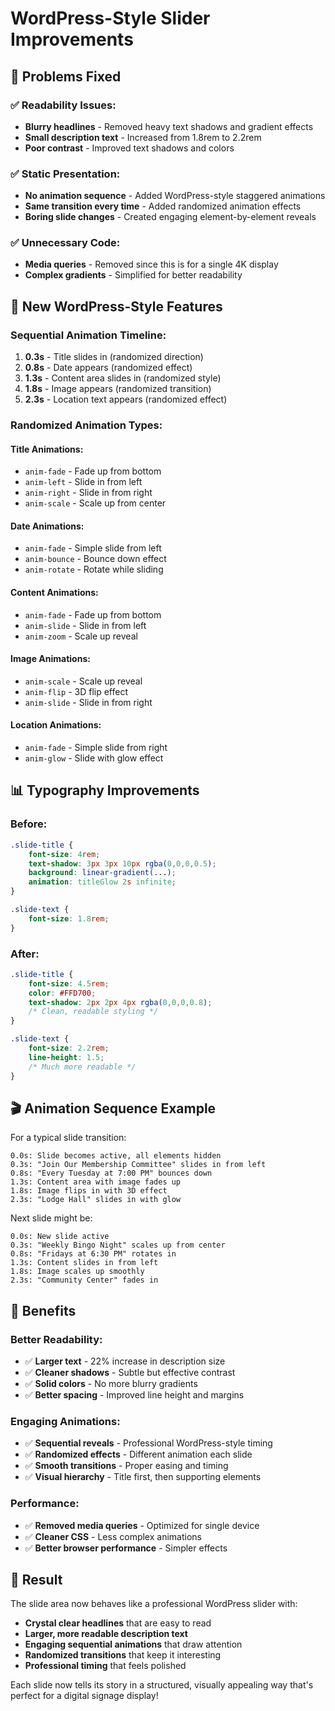 # WordPress-Style Slider Improvements

## 🎯 **Problems Fixed**

### ✅ **Readability Issues:**
- **Blurry headlines** - Removed heavy text shadows and gradient effects
- **Small description text** - Increased from 1.8rem to 2.2rem
- **Poor contrast** - Improved text shadows and colors

### ✅ **Static Presentation:**
- **No animation sequence** - Added WordPress-style staggered animations
- **Same transition every time** - Added randomized animation effects
- **Boring slide changes** - Created engaging element-by-element reveals

### ✅ **Unnecessary Code:**
- **Media queries** - Removed since this is for a single 4K display
- **Complex gradients** - Simplified for better readability

## 🎨 **New WordPress-Style Features**

### **Sequential Animation Timeline:**
1. **0.3s** - Title slides in (randomized direction)
2. **0.8s** - Date appears (randomized effect)
3. **1.3s** - Content area slides in (randomized style)
4. **1.8s** - Image appears (randomized transition)
5. **2.3s** - Location text appears (randomized effect)

### **Randomized Animation Types:**

#### **Title Animations:**
- `anim-fade` - Fade up from bottom
- `anim-left` - Slide in from left
- `anim-right` - Slide in from right  
- `anim-scale` - Scale up from center

#### **Date Animations:**
- `anim-fade` - Simple slide from left
- `anim-bounce` - Bounce down effect
- `anim-rotate` - Rotate while sliding

#### **Content Animations:**
- `anim-fade` - Fade up from bottom
- `anim-slide` - Slide in from left
- `anim-zoom` - Scale up reveal

#### **Image Animations:**
- `anim-scale` - Scale up reveal
- `anim-flip` - 3D flip effect
- `anim-slide` - Slide in from right

#### **Location Animations:**
- `anim-fade` - Simple slide from right
- `anim-glow` - Slide with glow effect

## 📊 **Typography Improvements**

### **Before:**
```css
.slide-title {
    font-size: 4rem;
    text-shadow: 3px 3px 10px rgba(0,0,0,0.5);
    background: linear-gradient(...);
    animation: titleGlow 2s infinite;
}

.slide-text {
    font-size: 1.8rem;
}
```

### **After:**
```css
.slide-title {
    font-size: 4.5rem;
    color: #FFD700;
    text-shadow: 2px 2px 4px rgba(0,0,0,0.8);
    /* Clean, readable styling */
}

.slide-text {
    font-size: 2.2rem;
    line-height: 1.5;
    /* Much more readable */
}
```

## 🎬 **Animation Sequence Example**

For a typical slide transition:

```
0.0s: Slide becomes active, all elements hidden
0.3s: "Join Our Membership Committee" slides in from left
0.8s: "Every Tuesday at 7:00 PM" bounces down
1.3s: Content area with image fades up
1.8s: Image flips in with 3D effect
2.3s: "Lodge Hall" slides in with glow
```

Next slide might be:
```
0.0s: New slide active
0.3s: "Weekly Bingo Night" scales up from center
0.8s: "Fridays at 6:30 PM" rotates in
1.3s: Content slides in from left
1.8s: Image scales up smoothly
2.3s: "Community Center" fades in
```

## 🚀 **Benefits**

### **Better Readability:**
- ✅ **Larger text** - 22% increase in description size
- ✅ **Cleaner shadows** - Subtle but effective contrast
- ✅ **Solid colors** - No more blurry gradients
- ✅ **Better spacing** - Improved line height and margins

### **Engaging Animations:**
- ✅ **Sequential reveals** - Professional WordPress-style timing
- ✅ **Randomized effects** - Different animation each slide
- ✅ **Smooth transitions** - Proper easing and timing
- ✅ **Visual hierarchy** - Title first, then supporting elements

### **Performance:**
- ✅ **Removed media queries** - Optimized for single device
- ✅ **Cleaner CSS** - Less complex animations
- ✅ **Better browser performance** - Simpler effects

## 🎯 **Result**

The slide area now behaves like a professional WordPress slider with:
- **Crystal clear headlines** that are easy to read
- **Larger, more readable description text**
- **Engaging sequential animations** that draw attention
- **Randomized transitions** that keep it interesting
- **Professional timing** that feels polished

Each slide now tells its story in a structured, visually appealing way that's perfect for a digital signage display!

